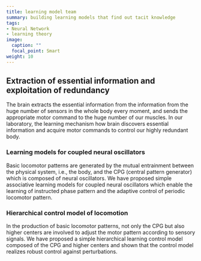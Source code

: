 ```yaml
---
title: learning model team
summary: building learning models that find out tacit knowledge
tags:
- Neural Network
- learning theory
image:
  caption: ""
  focal_point: Smart
weight: 10
---
```



## Extraction of essential information and exploitation of redundancy

The brain extracts the essential information from the information from the huge number of sensors in the whole body every moment, and sends the appropriate motor command to the huge number of our muscles.
In our laboratory, the learning mechanism how brain discovers essential information and acquire motor commands to control our highly redundant body.


### Learning models for coupled neural oscillators

Basic locomotor patterns are generated by the mutual entrainment between the physical system, i.e., the body, and the CPG (central pattern generator) which is composed of neural oscillators. We have proposed simple associative learning models for coupled neural oscillators which enable the learning of instructed phase pattern and the adaptive control of periodic locomotor pattern.

### Hierarchical control model of locomotion

In the production of basic locomotor patterns, not only the CPG but also higher centers are involved to adjust the motor pattern according to sensory signals. We have proposed a simple hierarchical learning control model composed of the CPG and higher centers and shown that the control model realizes robust control against perturbations.

<!--[Related papers](../papers/#cpg)-->
